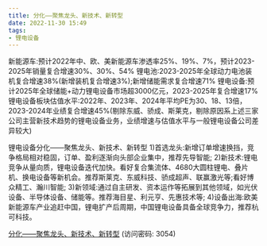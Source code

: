 ```yaml
---
title: 分化——聚焦龙头、新技术、新转型
date: 2022-11-30 15:49
tags:
- 锂电设备
---
```

新能源车:预计2022年中、欧、美新能源车渗透率25%、19%、7%，预计2023-2025年销量复合增速30%、30%、54%
锂电池:2023-2025年全球动力电池装机复合增速38%(新增装机复合增速3%);新增储能需求复合增速71%
锂电设备:预计2025年全球储能+动力锂电设备市场超3000亿元，2023-2025年复合增速17%
锂电设备板块估值水平:2022年、2023年、2024年平均PE为30、18、13倍，2023-2024年业绩复合增速45%(剔除东威、骄成、斯莱克，剔除原因系上述三家公司主营新技术趋势的锂电设备业务，业绩增速与估值水平与一般锂电设备公司差异较大)
<!-- more -->
锂电设备分化——聚焦龙头、新技术、新转型
1)首选龙头:新增订单增速换挡，竞争格局相对稳固，订单、盈利逐渐向头部企业集中，推荐先导智能;
2)新技术:锂电竞争从量向质，锂电设备迭代加快。看好复合集流体、4680大圆柱锂电、叠片机、换电设备等新机会。推荐斯莱克、东威科技、骄成超声、联赢激光等;看好博众精工、瀚川智能;
3)新领域:通过自主研发、资本运作等拓展到其他领域，如光伏设备、半导体设备、储能等。推荐海目星、利元亨、先惠技术等;
4)设备出海:欧美新能源车产业追赶中国，锂电扩产后周期，中国锂电设备具备全球竞争力，推荐杭可科技。

[分化——聚焦龙头、新技术、新转型](https://url12.ctfile.com/f/3948612-738821330-a139fe?p=3054)
(访问密码: 3054)

